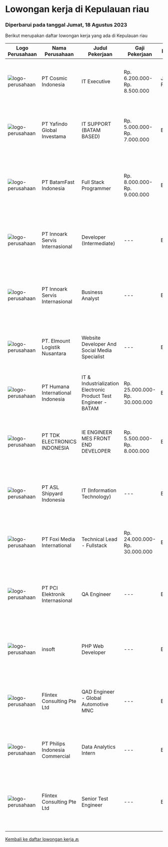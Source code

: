 
  # Lowongan kerja di Kepulauan riau

  ### Diperbarui pada tanggal Jumat, 18 Agustus 2023

  Berikut merupakan daftar lowongan kerja yang ada di Kepulauan riau

  |Logo Perusahaan | Nama Perusahaan | Judul Pekerjaan | Gaji Pekerjaan | Lokasi | Deskripsi | Tanggal diunggah | Pranala |
  | -------------- | --------------- | --------------- | --------- | --------- | -------------- | ------- | ----------- |
  |![logo-perusahaan](https://image-service-cdn.seek.com.au/3a0212327ed8ad93492b1b382d1663a64a7a4660/ee4dce1061f3f616224767ad58cb2fc751b8d2dc)|PT Cosmic Indonesia|IT Executive|Rp. 6.200.000-Rp. 8.500.000|Jakarta Pusat|As an IT Executive, you will play a crucial role in supporting the organization's information technology infrastructure and ensuring the smooth...|Rabu, 16 Agustus 2023|https://www.jobstreet.co.id/id/job/it-executive-4440037?token=0~1229358f-96eb-41e3-a4b4-ade8e27b603e&sectionRank=1&jobId=jobstreet-id-job-4440037|
|![logo-perusahaan](https://image-service-cdn.seek.com.au/fae67ff0e9580eeb5d38d2c2ec5552e5426e81af/ee4dce1061f3f616224767ad58cb2fc751b8d2dc)|PT Yafindo Global Investama|IT SUPPORT (BATAM BASED)|Rp. 5.000.000-Rp. 7.000.000|Batam|Persyaratan : Usia Maxs 30 tahun Pendidikan Min D3 Berpengalaman dibidang Informasi Tecnology (IT) Min 1 tahun Pengalaman di perusahaan FMCG menjadi...|Senin, 14 Agustus 2023|https://www.jobstreet.co.id/id/job/it-support-batam-based-4437424?token=0~1229358f-96eb-41e3-a4b4-ade8e27b603e&sectionRank=2&jobId=jobstreet-id-job-4437424|
|![logo-perusahaan](https://image-service-cdn.seek.com.au/a822fec9b06ebafc662bd2a992ab50c5fe1d8c6a/ee4dce1061f3f616224767ad58cb2fc751b8d2dc)|PT BatamFast Indonesia|Full Stack Programmer|Rp. 8.000.000-Rp. 9.000.000|Batam|Full Stack Developer Duties and Responsibilities: Managing the complete software development process from conception to deployment Maintaining and...|Selasa, 15 Agustus 2023|https://www.jobstreet.co.id/id/job/full-stack-programmer-4438418?token=0~1229358f-96eb-41e3-a4b4-ade8e27b603e&sectionRank=3&jobId=jobstreet-id-job-4438418|
|![logo-perusahaan](https://image-service-cdn.seek.com.au/03d5b2909306d41d8d881d2ac7cfb4a0d8a47045/ee4dce1061f3f616224767ad58cb2fc751b8d2dc)|PT Innoark Servis Internasional|Developer (Intermediate)|---|Batam|Responsibilities: Working on project-based requirements Providing solution for issues Providing idea to maintain and improve current working system Be...|Selasa, 15 Agustus 2023|https://www.jobstreet.co.id/id/job/developer-intermediate-4437634?token=0~1229358f-96eb-41e3-a4b4-ade8e27b603e&sectionRank=4&jobId=jobstreet-id-job-4437634|
|![logo-perusahaan](https://image-service-cdn.seek.com.au/5f8b109dba2d1bd12e0f98858b63c67a0c0b684e/ee4dce1061f3f616224767ad58cb2fc751b8d2dc)|PT Innoark Servis Internasional|Business Analyst|---|Batam|What will you be doing? · Responsible for preparing and developing documentation deliverables for a solution and functional specifications. · Conduct...|Selasa, 15 Agustus 2023|https://www.jobstreet.co.id/id/job/business-analyst-4437616?token=0~1229358f-96eb-41e3-a4b4-ade8e27b603e&sectionRank=5&jobId=jobstreet-id-job-4437616|
|![logo-perusahaan](https://i.ibb.co/sqvTCh9/112815900-stock-vector-no-image-available-icon-flat-vector.webp)|PT. Elmount Logistik Nusantara|Website Developer And Social Media Specialist|---|Batam|Develop new web application or customize existing application Learn new technology when required in the process of application development Problem...|Jumat, 04 Agustus 2023|https://www.jobstreet.co.id/id/job/website-developer-and-social-media-specialist-4428028?token=0~1229358f-96eb-41e3-a4b4-ade8e27b603e&sectionRank=6&jobId=jobstreet-id-job-4428028|
|![logo-perusahaan](https://image-service-cdn.seek.com.au/e352f4a2f5db07b0da356e28f69f10e2eb110dc8/ee4dce1061f3f616224767ad58cb2fc751b8d2dc)|PT Humana International Indonesia|IT & Industrialization Electronic Product Test Engineer - BATAM|Rp. 25.000.000-Rp. 30.000.000|Batam|Requirements : Requires 5-7 years’ experience in Manufacturing Test Development. Bachelors of Science Degree in Electrical Engineering Strong...|Jumat, 28 Juli 2023|https://www.jobstreet.co.id/id/job/it-industrialization-electronic-product-test-engineer-batam-4419935?token=0~1229358f-96eb-41e3-a4b4-ade8e27b603e&sectionRank=7&jobId=jobstreet-id-job-4419935|
|![logo-perusahaan](https://image-service-cdn.seek.com.au/9771cfaac82b9563359fa081b8ef58d323943c07/ee4dce1061f3f616224767ad58cb2fc751b8d2dc)|PT TDK ELECTRONICS INDONESIA|IE ENGINEER MES FRONT END DEVELOPER|Rp. 5.500.000-Rp. 8.000.000|Batam|A.   MES implementation Perform business process analysis – elaborate strategies and plans for implementation Understand the specific user...|Jumat, 28 Juli 2023|https://www.jobstreet.co.id/id/job/ie-engineer-mes-front-end-developer-4419438?token=0~1229358f-96eb-41e3-a4b4-ade8e27b603e&sectionRank=8&jobId=jobstreet-id-job-4419438|
|![logo-perusahaan](https://image-service-cdn.seek.com.au/8bfcad5cf06cb549462c081fef56ec32bc225d08/ee4dce1061f3f616224767ad58cb2fc751b8d2dc)|PT ASL Shipyard Indonesia|IT (Information Technology)|---|Batam|Qualification Bachelor's degree S1) it background Work experience minimum 1 year Proficient in programming (php, mysql, html, android, etc) and can to...|Senin, 31 Juli 2023|https://www.jobstreet.co.id/id/job/it-information-technology-4422171?token=0~1229358f-96eb-41e3-a4b4-ade8e27b603e&sectionRank=9&jobId=jobstreet-id-job-4422171|
|![logo-perusahaan](https://image-service-cdn.seek.com.au/0a1d80dc7f7ae22a64f4a3b6ae0621da5faa9b3e/ee4dce1061f3f616224767ad58cb2fc751b8d2dc)|PT Foxi Media International|Technical Lead - Fullstack|Rp. 24.000.000-Rp. 30.000.000|Batam|Description: Candidates with expertise in Mobile development, designing applications &amp; digital solutions with Android and/or iOS technologies...|Kamis, 27 Juli 2023|https://www.jobstreet.co.id/id/job/technical-lead-fullstack-4417445?token=0~1229358f-96eb-41e3-a4b4-ade8e27b603e&sectionRank=10&jobId=jobstreet-id-job-4417445|
|![logo-perusahaan](https://image-service-cdn.seek.com.au/daa97ff1abf4e9ff1f739c9f7b4f75a273868bb0/ee4dce1061f3f616224767ad58cb2fc751b8d2dc)|PT PCI Elektronik Internasional|QA Engineer|---|Batam|Qualifications: Education Engineering Degree  0-3 years’ experience as QA/QC in Electronic Manufacturing Company. Active in continuous improvement...|Senin, 24 Juli 2023|https://www.jobstreet.co.id/id/job/qa-engineer-4413288?token=0~1229358f-96eb-41e3-a4b4-ade8e27b603e&sectionRank=11&jobId=jobstreet-id-job-4413288|
|![logo-perusahaan](https://image-service-cdn.seek.com.au/748ccb82faa89e32bcb165f2820afa8578e75b0d/ee4dce1061f3f616224767ad58cb2fc751b8d2dc)|insoft|PHP Web Developer|---|Batam|Job Desription 1.    Membuat Aplikasi berbasis Web sesuai kebutuhan customer2.    Merespon dan menerima masukan tim dengan cepat3.    Mampu...|Jumat, 21 Juli 2023|https://www.jobstreet.co.id/id/job/php-web-developer-4411172?token=0~1229358f-96eb-41e3-a4b4-ade8e27b603e&sectionRank=12&jobId=jobstreet-id-job-4411172|
|![logo-perusahaan](https://image-service-cdn.seek.com.au/ac4f3e2c0896b776cabd8d4e3825fbe5a586fcd3/ee4dce1061f3f616224767ad58cb2fc751b8d2dc)|Flintex Consulting Pte Ltd|QAD Engineer - Global Automotive MNC|---|Batam|Benefits - Performance BonusPOSITION SUMMARY:        Key role in the development, implementation, and maintenance of our QAD software systems. Your...|Rabu, 19 Juli 2023|https://www.jobstreet.co.id/id/job/qad-engineer-global-automotive-mnc-10942820/origin/sg?token=0~1229358f-96eb-41e3-a4b4-ade8e27b603e&sectionRank=13&jobId=jobstreet-sg-job-10942820|
|![logo-perusahaan](https://image-service-cdn.seek.com.au/da470042a30c3b7dbce10e0c4733b0c9ec6fec9a/ee4dce1061f3f616224767ad58cb2fc751b8d2dc)|PT Philips Indonesia Commercial|Data Analytics Intern|---|Batam|Job TitleData Analytics InternJob DescriptionPhilips is a global leader in health technology, committed to improving billions of lives worldwide and...|Rabu, 26 Juli 2023|https://www.jobstreet.co.id/id/job/data-analytics-intern-1036521368?token=0~1229358f-96eb-41e3-a4b4-ade8e27b603e&sectionRank=14&jobId=jobstreet-id-job-1036521368|
|![logo-perusahaan](https://i.ibb.co/sqvTCh9/112815900-stock-vector-no-image-available-icon-flat-vector.webp)|Flintex Consulting Pte Ltd|Senior Test Engineer|---|Batam|POSITION SUMMARY:Responsible for working in a group environment in coordination with engineering and manufacturing teams to support new products test...|Selasa, 25 Juli 2023|https://www.jobstreet.co.id/id/job/senior-test-engineer-1036510908?token=0~1229358f-96eb-41e3-a4b4-ade8e27b603e&sectionRank=15&jobId=jobstreet-id-job-1036510908|


  [Kembali ke daftar lowongan kerja 🔙](../README.md#daftar-lowongan-kerja)
  